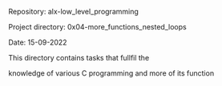Repository: alx-low_level_programming

Project directory: 0x04-more_functions_nested_loops

Date: 15-09-2022

This directory contains tasks that fullfil the 

knowledge of various C programming and more of its function
